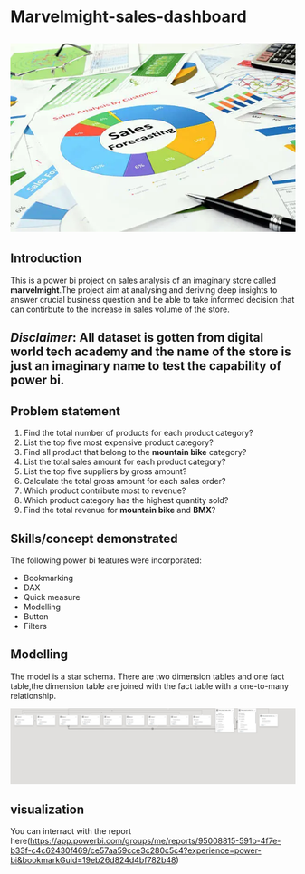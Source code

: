 # Marvelmight-sales-dashboard
![](https://github.com/smartalyst/marvelmight-sales-dashboard/blob/main/sales%20forecas.webp)
---
## Introduction

This is a power bi project on sales analysis of an imaginary store called **marvelmight**.The project aim at analysing and deriving deep insights to answer crucial business question and be able to take informed decision that can contirbute to the increase in sales volume of the store.

**_Disclaimer_**: All dataset is gotten from digital world tech academy and the name of the store is just an imaginary name to test the capability of power bi.
---
## Problem statement

1. Find the total number of products for each product category?
2. List the top five most expensive product category?
3. Find all product that belong to the **mountain bike** category?
4. List the total sales amount for each product category?
5. List the top five suppliers by gross amount?
6. Calculate the total gross amount for each sales order?
7. Which product contribute most to revenue?
8. Which product category has the highest quantity sold?
9. Find the total revenue for **mountain bike** and **BMX**?
    
## Skills/concept demonstrated

The following power bi features were incorporated:
- Bookmarking
- DAX
- Quick measure
- Modelling
- Button
- Filters
## Modelling
The model is a star schema.
There are two dimension tables and one fact table,the dimension table are joined with the fact table with a one-to-many  relationship.

![](https://github.com/smartalyst/marvelmight-sales-dashboard/blob/main/marvel%20sd%20model.jpg)

## visualization
You can interract with the report here(https://app.powerbi.com/groups/me/reports/95008815-591b-4f7e-b33f-c4c62430f469/ce57aa59cce3c280c5c4?experience=power-bi&bookmarkGuid=19eb26d824d4bf782b48)


